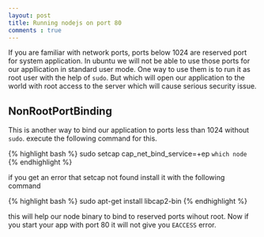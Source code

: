 ```yaml
---
layout: post
title: Running nodejs on port 80
comments : true
---
```


If you are familiar with network ports, ports below 1024 are reserved port for
system application. In ubuntu we will not be able to use those ports for our appllication in standard user mode.
One way to use them is to run it as root user with the help of `sudo`. But which will open our application to the world
with root access to the server which will cause serious security issue.

## NonRootPortBinding

This is another way to bind our application to ports less than 1024 without `sudo`.  execute the following command for this.

{% highlight bash %}
sudo setcap cap_net_bind_service=+ep `which node`
{% endhighlight %}

if you get an error that setcap not found install it with the following command

{% highlight bash %}
sudo apt-get install libcap2-bin
{% endhighlight %}

this will help our node binary to bind to reserved ports wihout root. Now if you start your app with port 80 it will not give
you `EACCESS` error.
